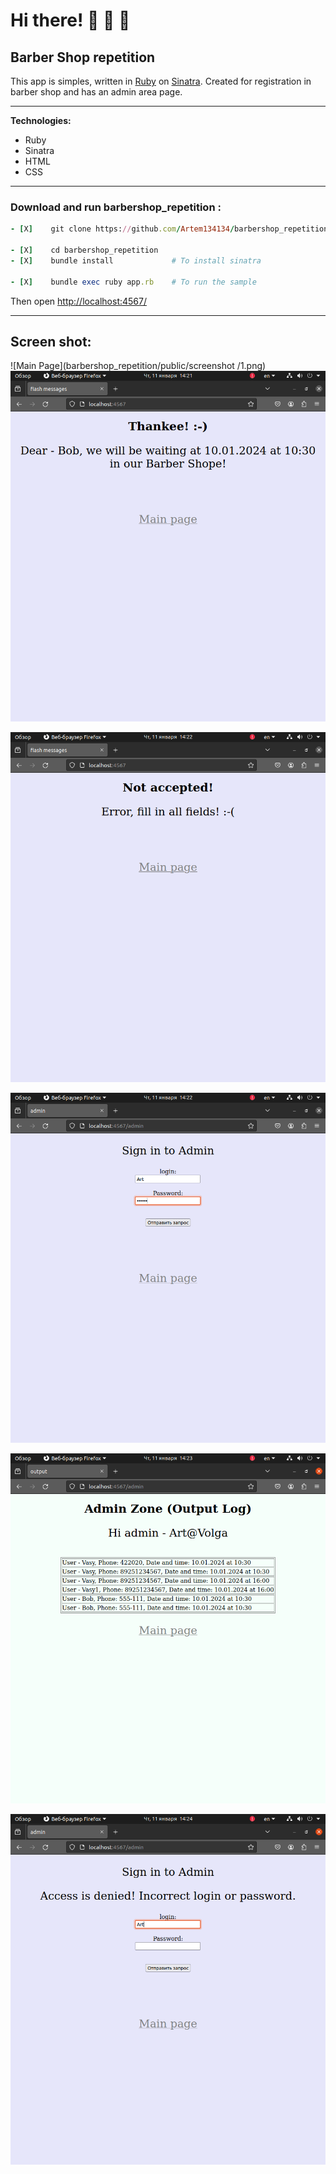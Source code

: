 # Hi there!   :santa:  :christmas_tree:  :gift:
## Barber Shop repetition

This app is simples, written in [Ruby](https://ruby-doc.org/) on [Sinatra](http://www.sinatrarb.com/). Created for registration in barber shop and has an admin area page. 
____

**Technologies:**
+ Ruby
+ Sinatra
+ HTML
+ CSS
____
### Download and run barbershop_repetition :

```ruby
- [X]    git clone https://github.com/Artem134134/barbershop_repetition.git

- [X]    cd barbershop_repetition
- [X]    bundle install             # To install sinatra

- [X]    bundle exec ruby app.rb    # To run the sample
```

Then open [http://localhost:4567/](http://localhost:4567/)

___

## Screen shot:
![Main Page](barbershop_repetition/public/screenshot
/1.png)
![Visitor registration](https://github.com/Artem134134/barbershop_repetition/blob/main/public/screenshot/2.png)

![Visitor registration error](https://github.com/Artem134134/barbershop_repetition/blob/main/public/screenshot/3.png)

![Sign in to Admin](https://github.com/Artem134134/barbershop_repetition/blob/main/public/screenshot/4.png)

![Output Visitors](https://github.com/Artem134134/barbershop_repetition/blob/main/public/screenshot/5.png)

![Sign in - Error](https://github.com/Artem134134/barbershop_repetition/blob/main/public/screenshot/6.png)